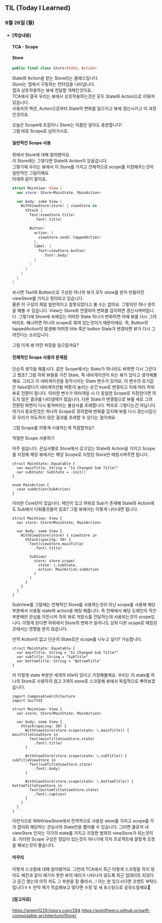## TIL (Today I Learned)

### 9월 26일 (월)   

- #### [학습내용] 
    #### TCA - Scope   
    #### Store   
    ```swift
    public final class Store<State, Action>
    ```   
    State와 Action을 받는 Store라는 클래스입니다.   
    Store는 앱에서 구동하는 런타임을 나타냅니다.   
    앱과 상호작용하는 뷰에 전달할 개체인것이죠.   
    TCA에서 결국 우리는 뷰에서 상호작용하는것은 모두 State와 Action으로 이뤄져있습니다.   
    사용자의 액션, Action으로부터 State의 변화를 일으키고 뷰에 갱신시키고 이 과정인것이죠.   

    오늘은 Scope에 초점이니 Store는 이쯤만 알아도 충분합니다!   
    그럼 바로 Scope로 넘어가시죠.   

    #### 일반적인 Scope 사용   

    위에서 Store에 대해 알아봤어요.   
    이 Store에는 그렇다면 State와 Action이 있을겁니다.   
    그렇기에 우리는 뷰에서 이 Store를 가지고 전체적으로 scope를 지정해주는것이 일반적인 그림이에요.   
    아래와 같이 말이죠.   
    ```swift
    struct MainView: View {
      var store: Store<MainState, MainAction>

      var body: some View {
        WithViewStore(store) { viewStore in
          VStack {
            Text(viewStore.title)
              .font(.title)

            Button(
              action: {
                viewStore.send(.tappedAction)
              },
              label: {
                Text(viewStore.button)
                  .font(.body)
              }
            )
          }
        }
      }
    }
    ```   
    보시면 Text와 Button으로 구성된 하나의 뷰가 모두 store를 받아 만들어진 viewStore를 가지고 정의되고 있습니다.   
    물론 이 구성이 제일 일반적이고 잘못되었다고 볼 수는 없어요.
    그렇지만 하나 생각을 해볼 수 있습니다.
    View는 Store와 연결되어 변화를 감지하면 갱신시켜버립니다.
    그렇기에 Store에 속해있는 어떠한 State 하나가 변화하면 아예 뷰를 다시 그려버리죠.
    왜냐하면 하나의 scope로 묶여 있는것이기 때문이에요.
    즉, Button의 tappedAction이 발생해 어떠한 title 혹은 button State가 변경되면 뷰가 다시 그려진다는 소리입니다.

    그럼 이게 왜 어떤 파장을 일으킬까요?

    #### 전체적인 Scope 사용의 문제점

    단순히 생각을 해봅시다.
    같은 Scope에서는 State가 하나라도 바뀌면 다시 그린다고 했죠?
    그럼 하위 뷰들을 가진 State, 즉 네비게이션이 되는 뷰가 있다고 생각해볼께요.
    그리고 이 네비게이션을 동작시키는 State 변수가 있어요.
    이 변수의 초기값은 false였다가 네비게이션될 버튼이 눌리는 순간 true로 변경되고 이에 따라 하위뷰로 전환이 됩니다.
    이러한 변수가 여러개일 시 다 동일한 Scope로 지정한다면 의도치 않은 결과를 나타낼때가 많습니다.
    다른 State가 변경됨으로 뷰를 새로 그려 전환된 화면이 다시 튕겨버리는 불상사를 초래합니다.
    백프로 그렇다는건 아닙니다.
    여기서 중요한것은 하나의 Scope로 정의할때 변화를 감지해 뷰를 다시 갱신시킴으로 우리가 의도하지 않은 결과를 초래할 수 있다는 점이에요.

    그럼 Scope를 어떻게 사용하는게 적절할까요?

    적절한 Scope 사용하기

    아주 쉽습니다.
    관심사별로 Store에서 갖고있는 State와 Action을 가지고 Scope를 지정해 해당 뷰에서는 해당 Scope로 지정된 Store만 매칭시켜주면 됩니다.
    ```
    struct MainState: Equatable {
      var mainTitle: String = "Is Changed Sub Title?"
      var subState: SubState = .init()
    }

    enum MainAction {
      case subAction(SubAction)
    }
    ```
    이러한 Core단이 있습니다.
    메인이 있고 하위로 Sub가 존재해 State와 Action에도 Sub에서 다뤄줄것들이 있죠?
    그럼 뷰에서는 이렇게 나타내면 됩니다.
    ```
    struct MainView: View {
      var store: Store<MainState, MainAction>

      var body: some View {
        WithViewStore(store) { viewStore in
          VStack(spacing: 30) {
            Text(viewStore.mainTitle)
              .font(.title)

            SubView(
              store: store.scope(
                state: \.subState,
                action: MainAction.subAction
              )
            )
          }
        }
      }
    }
    ```
    SubView를 그릴때는 전체적인 Store를 사용하는것이 아닌 scope를 사용해 해당 부분에서 사용될 state와 action을 매칭 해줍니다.
    즉 전체에서 해당 도메인의 작은 부분에만 관심을 이전시켜 하위 뷰로 저장소를 전달하는데 사용되는것이 scope입니다.
    이렇게 된다면 하위에서 Store의 변화가 일어나도 상위 다른 scope로 매칭된곳에서는 영향을 받지 않습니다.

    만약 Action이 없고 단순히 State로만 scope를 나누고 싶다?
    가능합니다.
    ```
    struct MainState: Equatable {
      var mainTitle: String = "Is Changed Sub Title?"
      var subTitle: String = "SubTitle"
      var bottomTitle: String = "BottomTitle"
    }
    ```
    자 이렇게 state 부분만 세개의 title이 있다고 가정해볼께요.
    우리는 이 state를 하나의 Store로 사용하지 않고 3개의 store로 스코핑해 뷰에서 독립적으로 뿌려보겠습니다.
    ```
    import ComposableArchitecture
    import SwiftUI

    struct MainView: View {
      var store: Store<MainState, MainAction>

      var body: some View {
        VStack(spacing: 30) {
          WithViewStore(store.scope(state: \.mainTitle)) { mainTitleViewStore in
            Text(mainTitleViewStore.state)
              .font(.title)
          }

          WithViewStore(store.scope(state: \.subTitle)) { subTitleViewStore in
            Text(subTitleViewStore.state)
              .font(.body)
          }

          WithViewStore(store.scope(state: \.bottomTitle)) { bottomTitleViewStore in
            Text(bottomTitleViewStore.state)
              .font(.caption)
          }
        }
      }
    }
    ```
    이런식으로 WithViewStore에서 전역적으로 사용된 store를 가지고 scope를 각각 잡아줘 해당하는 관심사의 State만을 뽑아줄 수 있습니다.
    그러면 클로저 내 viewStore 인자는 각각의 state를 가지고 지정한 범위의 viewStore가 되는것이죠.
    이러한 Scope 구성은 정답이 있는것이 아니기에 각자 프로젝트에 알맞게 조정을 해보는것이 좋습니다.

    #### 마무리

    이렇게 스코핑에 대해 알아봤어요.
    그런데 TCA에서 최근 이렇게 스코핑을 하지 않아도 예전과 같이 예기치 못한 뷰의 에러가 나타나지 않도록 최근 업데이트 되었다고 듣긴 했는데 아직 저도 그 부분을 잘 몰라서...!
    아는 분 있으시다면 코멘트 부탁드립니다ㅎㅎ
    만약 제가 학습해보고 맞다면 수정 및 새 포스팅으로 공유드릴께요🙌

    #### [참고자료]
    https://green1229.tistory.com/284
    https://pointfreeco.github.io/swift-composable-architecture/Store/